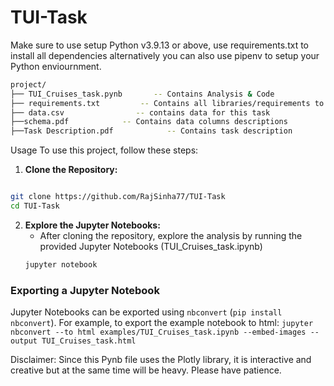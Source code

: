 # TUI-Task

Make sure to use setup Python v3.9.13 or above, use requirements.txt to install all dependencies alternatively you can also use pipenv to setup your Python enviournment.
```bash
project/
├── TUI_Cruises_task.pynb       -- Contains Analysis & Code
├── requirements.txt         -- Contains all libraries/requirements to be pre installed before running code
├── data.csv	            -- contains data for this task
├──schema.pdf            -- Contains data columns descriptions
├──Task Description.pdf            -- Contains task description 
```
Usage
To use this project, follow these steps:

 1. **Clone the Repository:**
   ```bash

git clone https://github.com/RajSinha77/TUI-Task
cd TUI-Task
```

2. **Explore the Jupyter Notebooks:**
   - After cloning the repository,  explore the analysis by running the provided Jupyter Notebooks (TUI_Cruises_task.ipynb)
   ```bash
   jupyter notebook
   ```

   
### Exporting a Jupyter Notebook
Jupyter Notebooks can be exported using `nbconvert` (`pip install nbconvert`). For example, to export the example notebook to html: `jupyter nbconvert --to html examples/TUI_Cruises_task.ipynb --embed-images --output TUI_Cruises_task.html`

Disclaimer: Since this Pynb file uses the Plotly library, it is interactive and creative but at the same time will be heavy. Please have patience.
